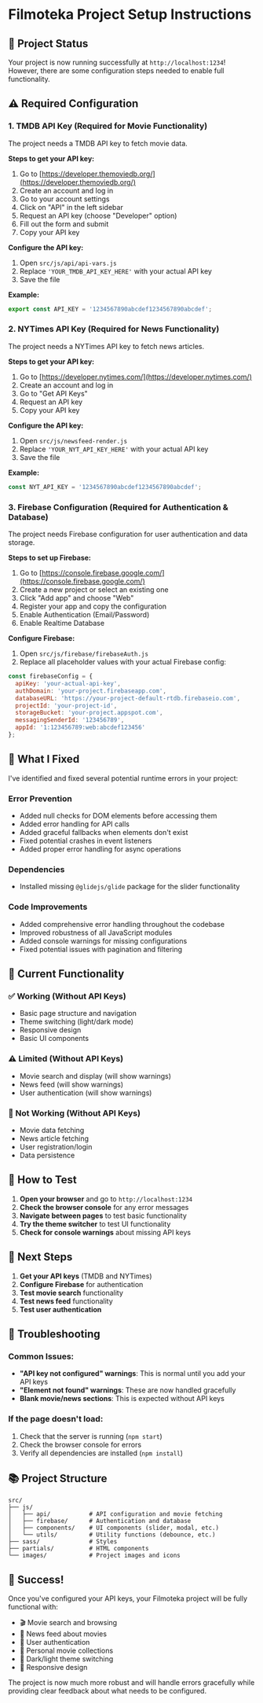 # Filmoteka Project Setup Instructions

## 🚀 Project Status
Your project is now running successfully at `http://localhost:1234`! However, there are some configuration steps needed to enable full functionality.

## ⚠️ Required Configuration

### 1. TMDB API Key (Required for Movie Functionality)
The project needs a TMDB API key to fetch movie data.

**Steps to get your API key:**
1. Go to [https://developer.themoviedb.org/](https://developer.themoviedb.org/)
2. Create an account and log in
3. Go to your account settings
4. Click on "API" in the left sidebar
5. Request an API key (choose "Developer" option)
6. Fill out the form and submit
7. Copy your API key

**Configure the API key:**
1. Open `src/js/api/api-vars.js`
2. Replace `'YOUR_TMDB_API_KEY_HERE'` with your actual API key
3. Save the file

**Example:**
```javascript
export const API_KEY = '1234567890abcdef1234567890abcdef';
```

### 2. NYTimes API Key (Required for News Functionality)
The project needs a NYTimes API key to fetch news articles.

**Steps to get your API key:**
1. Go to [https://developer.nytimes.com/](https://developer.nytimes.com/)
2. Create an account and log in
3. Go to "Get API Keys"
4. Request an API key
5. Copy your API key

**Configure the API key:**
1. Open `src/js/newsfeed-render.js`
2. Replace `'YOUR_NYT_API_KEY_HERE'` with your actual API key
3. Save the file

**Example:**
```javascript
const NYT_API_KEY = '1234567890abcdef1234567890abcdef';
```

### 3. Firebase Configuration (Required for Authentication & Database)
The project needs Firebase configuration for user authentication and data storage.

**Steps to set up Firebase:**
1. Go to [https://console.firebase.google.com/](https://console.firebase.google.com/)
2. Create a new project or select an existing one
3. Click "Add app" and choose "Web"
4. Register your app and copy the configuration
5. Enable Authentication (Email/Password)
6. Enable Realtime Database

**Configure Firebase:**
1. Open `src/js/firebase/firebaseAuth.js`
2. Replace all placeholder values with your actual Firebase config:

```javascript
const firebaseConfig = {
  apiKey: 'your-actual-api-key',
  authDomain: 'your-project.firebaseapp.com',
  databaseURL: 'https://your-project-default-rtdb.firebaseio.com',
  projectId: 'your-project-id',
  storageBucket: 'your-project.appspot.com',
  messagingSenderId: '123456789',
  appId: '1:123456789:web:abcdef123456'
};
```

## 🔧 What I Fixed

I've identified and fixed several potential runtime errors in your project:

### Error Prevention
- Added null checks for DOM elements before accessing them
- Added error handling for API calls
- Added graceful fallbacks when elements don't exist
- Fixed potential crashes in event listeners
- Added proper error handling for async operations

### Dependencies
- Installed missing `@glidejs/glide` package for the slider functionality

### Code Improvements
- Added comprehensive error handling throughout the codebase
- Improved robustness of all JavaScript modules
- Added console warnings for missing configurations
- Fixed potential issues with pagination and filtering

## 🎯 Current Functionality

### ✅ Working (Without API Keys)
- Basic page structure and navigation
- Theme switching (light/dark mode)
- Responsive design
- Basic UI components

### ⚠️ Limited (Without API Keys)
- Movie search and display (will show warnings)
- News feed (will show warnings)
- User authentication (will show warnings)

### 🚫 Not Working (Without API Keys)
- Movie data fetching
- News article fetching
- User registration/login
- Data persistence

## 🚀 How to Test

1. **Open your browser** and go to `http://localhost:1234`
2. **Check the browser console** for any error messages
3. **Navigate between pages** to test basic functionality
4. **Try the theme switcher** to test UI functionality
5. **Check for console warnings** about missing API keys

## 📝 Next Steps

1. **Get your API keys** (TMDB and NYTimes)
2. **Configure Firebase** for authentication
3. **Test movie search** functionality
4. **Test news feed** functionality
5. **Test user authentication**

## 🐛 Troubleshooting

### Common Issues:
- **"API key not configured" warnings**: This is normal until you add your API keys
- **"Element not found" warnings**: These are now handled gracefully
- **Blank movie/news sections**: This is expected without API keys

### If the page doesn't load:
1. Check that the server is running (`npm start`)
2. Check the browser console for errors
3. Verify all dependencies are installed (`npm install`)

## 📚 Project Structure

```
src/
├── js/
│   ├── api/           # API configuration and movie fetching
│   ├── firebase/      # Authentication and database
│   ├── components/    # UI components (slider, modal, etc.)
│   └── utils/         # Utility functions (debounce, etc.)
├── sass/              # Styles
├── partials/          # HTML components
└── images/            # Project images and icons
```

## 🎉 Success!

Once you've configured your API keys, your Filmoteka project will be fully functional with:
- 🎬 Movie search and browsing
- 📰 News feed about movies
- 👤 User authentication
- 💾 Personal movie collections
- 🌙 Dark/light theme switching
- 📱 Responsive design

The project is now much more robust and will handle errors gracefully while providing clear feedback about what needs to be configured.

